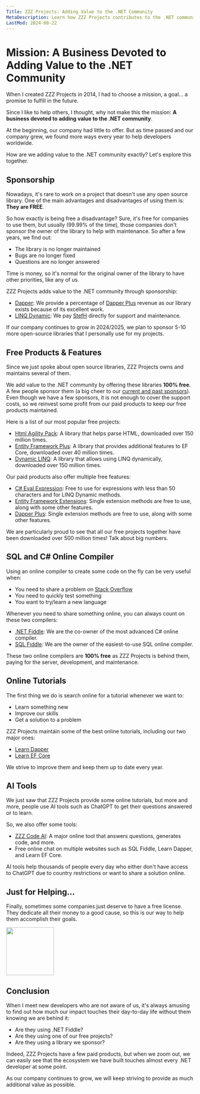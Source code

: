 ```yaml
---
Title: ZZZ Projects: Adding Value to the .NET Community
MetaDescription: Learn how ZZZ Projects contributes to the .NET community through sponsorship, free products, online tutorials, and AI tools.
LastMod: 2024-08-22
---
```


# Mission: A Business Devoted to Adding Value to the .NET Community

When I created ZZZ Projects in 2014, I had to choose a mission, a goal... a promise to fulfill in the future.

Since I like to help others, I thought, why not make this the mission: **A business devoted to adding value to the .NET community**.

At the beginning, our company had little to offer. But as time passed and our company grew, we found more ways every year to help developers worldwide.

How are we adding value to the .NET community exactly? Let's explore this together.

## Sponsorship

Nowadays, it's rare to work on a project that doesn't use any open source library. One of the main advantages and disadvantages of using them is: **They are FREE**.

So how exactly is being free a disadvantage? Sure, it's free for companies to use them, but usually (99.99% of the time), those companies don't sponsor the owner of the library to help with maintenance. So after a few years, we find out:

- The library is no longer maintained
- Bugs are no longer fixed
- Questions are no longer answered

Time is money, so it's normal for the original owner of the library to have other priorities, like any of us.

ZZZ Projects adds value to the .NET community through sponsorship:

- [Dapper](https://github.com/DapperLib/Dapper): We provide a percentage of [Dapper Plus](https://dapper-plus.net/) revenue as our library exists because of its excellent work.
- [LINQ Dynamic](https://github.com/zzzprojects/System.Linq.Dynamic.Core): We pay [StefH](https://github.com/stefH) directly for support and maintenance.

If our company continues to grow in 2024/2025, we plan to sponsor 5-10 more open-source libraries that I personally use for my projects.

## Free Products & Features

Since we just spoke about open source libraries, ZZZ Projects owns and maintains several of them.

We add value to the .NET community by offering these libraries **100% free**. A few people sponsor them (a big cheer to our [current and past sponsors](https://github.com/sponsors/zzzprojects)). Even though we have a few sponsors, it is not enough to cover the support costs, so we reinvest some profit from our paid products to keep our free products maintained.

Here is a list of our most popular free projects:

- [Html Agility Pack](https://html-agility-pack.net/): A library that helps parse HTML, downloaded over 150 million times.
- [Entity Framework Plus](https://entityframework-plus.net/): A library that provides additional features to EF Core, downloaded over 40 million times.
- [Dynamic LINQ](https://dynamic-linq.net/): A library that allows using LINQ dynamically, downloaded over 150 million times.

Our paid products also offer multiple free features:

- [C# Eval Expression](https://eval-expression.net/): Free to use for expressions with less than 50 characters and for LINQ Dynamic methods.
- [Entity Framework Extensions](https://entityframework-extensions.net/): Single extension methods are free to use, along with some other features.
- [Dapper Plus](https://dapper-plus.net/): Single extension methods are free to use, along with some other features.

We are particularly proud to see that all our free projects together have been downloaded over 500 million times! Talk about big numbers.

## SQL and C# Online Compiler

Using an online compiler to create some code on the fly can be very useful when:

- You need to share a problem on [Stack Overflow](https://stackoverflow.com/)
- You need to quickly test something
- You want to try/learn a new language

Whenever you need to share something online, you can always count on these two compilers:

- [.NET Fiddle](https://dotnetfiddle.net/): We are the co-owner of the most advanced C# online compiler.
- [SQL Fiddle](https://sqlfiddle.com/): We are the owner of the easiest-to-use SQL online compiler.

These two online compilers are **100% free** as ZZZ Projects is behind them, paying for the server, development, and maintenance.

## Online Tutorials

The first thing we do is search online for a tutorial whenever we want to:

- Learn something new
- Improve our skills
- Get a solution to a problem

ZZZ Projects maintain some of the best online tutorials, including our two major ones:

- [Learn Dapper](https://www.learndapper.com/)
- [Learn EF Core](https://www.learnentityframeworkcore.com/)

We strive to improve them and keep them up to date every year.

## AI Tools

We just saw that ZZZ Projects provide some online tutorials, but more and more, people use AI tools such as ChatGPT to get their questions answered or to learn.

So, we also offer some tools:

- [ZZZ Code AI](https://zzzcode.ai/): A major online tool that answers questions, generates code, and more.
- Free online chat on multiple websites such as SQL Fiddle, Learn Dapper, and Learn EF Core.

AI tools help thousands of people every day who either don't have access to ChatGPT due to country restrictions or want to share a solution online.


## Just for Helping...

Finally, sometimes some companies just deserve to have a free license. They dedicate all their money to a good cause, so this is our way to help them accomplish their goals.

<a href="https://www.threelittlepittiesrescue.org/" target="_blank"><img src="/images/three-little-pitties.png" height="128" /></a>


## Conclusion

When I meet new developers who are not aware of us, it's always amusing to find out how much our impact touches their day-to-day life without them knowing we are behind it:

- Are they using .NET Fiddle?
- Are they using one of our free projects?
- Are they using a library we sponsor?

Indeed, ZZZ Projects have a few paid products, but when we zoom out, we can easily see that the ecosystem we have built touches almost every .NET developer at some point.

As our company continues to grow, we will keep striving to provide as much additional value as possible.
